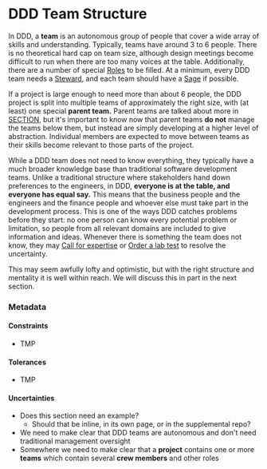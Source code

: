 # DDD Team Structure

In DDD, a **team** is an autonomous group of people that cover a wide array of skills and understanding. Typically, teams have around 3 to 6 people. There is no theoretical hard cap on team size, although design meetings become difficult to run when there are too many voices at the table. Additionally, there are a number of special [Roles](team-structure/roles.md) to be filled. At a minimum, every DDD team needs a [Steward](team-structure/roles.md), and each team should have a [Sage](team-structure/roles.md) if possible.

If a project is large enough to need more than about 6 people, the DDD project is split into multiple teams of approximately the right size, with (at least) one special **parent team.** Parent teams are talked about more in [SECTION](/), but it's important to know now that parent teams **do not** manage the teams below them, but instead are simply developing at a higher level of abstraction. Individual members are expected to move between teams as their skills become relevant to those parts of the project.

While a DDD team does not need to know everything, they typically have a much broader knowledge base than traditional software development teams. Unlike a traditional structure where stakeholders hand down preferences to the engineers, in DDD, **everyone is at the table, and everyone has equal say.** This means that the business people and the engineers and the finance people and whoever else must take part in the development process. This is one of the ways DDD catches problems before they start: no one person can know every potential problem or limitation, so people from all relevant domains are included to give information and ideas. Whenever there is something the team does not know, they may [Call for expertise](/) or [Order a lab test](/) to resolve the uncertainty.

This may seem awfully lofty and optimistic, but with the right structure and mentality it is well within reach. We will discuss this in part in the next section.

### Metadata

#### Constraints

- TMP

#### Tolerances

- TMP

#### Uncertainties

- Does this section need an example?
  - Should that be inline, in its own page, or in the supplemental repo?
- We need to make clear that DDD teams are autonomous and don't need traditional management oversight
- Somewhere we need to make clear that a **project** contains one or more **teams** which contain several **crew members** and other roles